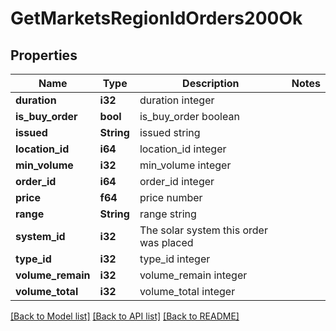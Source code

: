 # GetMarketsRegionIdOrders200Ok

## Properties

Name | Type | Description | Notes
------------ | ------------- | ------------- | -------------
**duration** | **i32** | duration integer | 
**is_buy_order** | **bool** | is_buy_order boolean | 
**issued** | **String** | issued string | 
**location_id** | **i64** | location_id integer | 
**min_volume** | **i32** | min_volume integer | 
**order_id** | **i64** | order_id integer | 
**price** | **f64** | price number | 
**range** | **String** | range string | 
**system_id** | **i32** | The solar system this order was placed | 
**type_id** | **i32** | type_id integer | 
**volume_remain** | **i32** | volume_remain integer | 
**volume_total** | **i32** | volume_total integer | 

[[Back to Model list]](../README.md#documentation-for-models) [[Back to API list]](../README.md#documentation-for-api-endpoints) [[Back to README]](../README.md)


